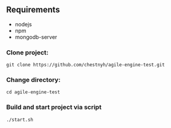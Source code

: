 ## Requirements
* nodejs
* npm
* mongodb-server

### Clone project:
``git clone https://github.com/chestnyh/agile-engine-test.git``

### Change directory:
``cd agile-engine-test``

### Build and start project via script
``./start.sh``
